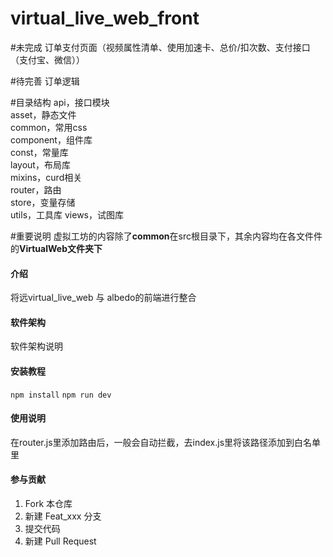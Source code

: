 # virtual_live_web_front


#未完成
订单支付页面（视频属性清单、使用加速卡、总价/扣次数、支付接口（支付宝、微信））

#待完善
订单逻辑


#目录结构
api，接口模块  
asset，静态文件  
common，常用css  
component，组件库  
const，常量库  
layout，布局库  
mixins，curd相关  
router，路由  
store，变量存储  
utils，工具库
views，试图库


#重要说明
虚拟工坊的内容除了**common**在src根目录下，其余内容均在各文件件的**VirtualWeb文件夹下**

#### 介绍
将远virtual_live_web 与 albedo的前端进行整合

#### 软件架构
软件架构说明


#### 安装教程

`npm install`
`npm run dev`

#### 使用说明

在router.js里添加路由后，一般会自动拦截，去index.js里将该路径添加到白名单里


#### 参与贡献

1.  Fork 本仓库
2.  新建 Feat_xxx 分支
3.  提交代码
4.  新建 Pull Request



